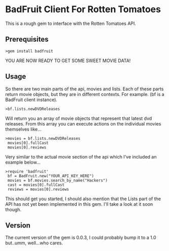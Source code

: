BadFruit Client For Rotten Tomatoes
===================================

This is a rough gem to interface with the Rotten Tomatoes API.

Prerequisites
-------------

	>gem install badfruit

YOU ARE NOW READY TO GET SOME SWEET MOVIE DATA!

Usage
-----

So there are two main parts of the api, movies and lists. Each of these parts return movie objects, but they are in different contexts. For example. (bf is a BadFruit client instance).

	>bf.lists.newDVDReleases

Will return you an array of movie objects that represent that latest dvd releases. From this array you can execute actions on the individual movies themselves like...

	>movies = bf.lists.newDVDReleases
	 movies[0].fullCast 
	 movies[0].reviews

Very similar to the actual movie section of the api which I've included an example below...

	>require 'badfruit'
	 bf = BadFruit.new("YOUR_API_KEY_HERE")
	 movies = bf.movies.search_by_name("Hackers")
	 cast = movies[0].fullCast
	 reviews = movies[0].reviews

This should get you started, I should also mention that the Lists part of the API has not yet been implemented in this gem. I'll take a look at it soon though.

Version
--------
 The current version of the gem is 0.0.3, I could probably bump it to a 1.0 but..umm, well...who cares.